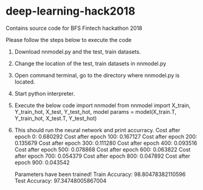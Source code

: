 # deep-learning-hack2018
Contains source code for BFS Fintech hackathon 2018

Please follow the steps below to execute the code

1. Download nnmodel.py and the test, train datasets.
2. Change the location of the test, train datasets in nnmodel.py
3. Open command terminal, go to the directory where nnmodel.py is located.
4. Start python interpreter.
5. Execute the below code
    import nnmodel
    from nnmodel import X_train, Y_train_hot, X_test, Y_test_hot, model
    params = model(X_train.T, Y_train_hot, X_test.T, Y_test_hot)
6. This should run the neural network and print accurracy.
    Cost after epoch 0: 0.680292
    Cost after epoch 100: 0.167127
    Cost after epoch 200: 0.135679
    Cost after epoch 300: 0.111280
    Cost after epoch 400: 0.093516
    Cost after epoch 500: 0.078868
    Cost after epoch 600: 0.063822
    Cost after epoch 700: 0.054379
    Cost after epoch 800: 0.047892
    Cost after epoch 900: 0.043542
    
    Parameters have been trained!
    Train Accuracy: 98.80478382110596
    Test Accuracy: 97.34748005867004
